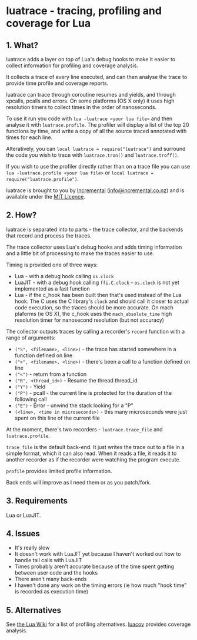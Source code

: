 # luatrace - tracing, profiling and coverage for Lua

## 1. What?

luatrace adds a layer on top of Lua's debug hooks to make it easier to collect
information for profiling and coverage analysis.

It collects a trace of every line executed, and can then analyse the trace to
provide time profile and coverage reports.

luatrace can trace through coroutine resumes and yields, and through xpcalls,
pcalls and errors.
On some platforms (OS X only) it uses high resolution timers to collect
times in the order of nanoseconds.

To use it run you code with `lua -luatrace <your lua file>` and then analyse it
with `luatrace.profile`.  The profiler will display a list of the top 20 functions
by time, and write a copy of all the source traced annotated with times for each
line.

Alteratively, you can `local luatrace = require("luatrace")` and surround the code
you wish to trace with `luatrace.tron()` and `luatrace.troff()`.

If you wish to use the profiler directly rather than on a trace file you can use
`lua -luatrace.profile <your lua file>` or `local luatrace = require("luatrace.profile")`.

luatrace is brought to you by [Incremental](http://www.incremental.co.nz/) (<info@incremental.co.nz>)
and is available under the [MIT Licence](http://www.opensource.org/licenses/mit-license.php).


## 2. How?

luatrace is separated into to parts - the trace collector, and the backends that
record and process the traces.

The trace collector uses Lua's debug hooks and adds timing information and a
little bit of processing to make the traces easier to use.

Timing is provided one of three ways:

+ Lua - with a debug hook calling `os.clock`
+ LuaJIT - with a debug hook calling `ffi.C.clock` - `os.clock` is not yet
  implemented as a fast function
+ Lua - if the c_hook has been built then that's used instead of the Lua hook.
  The C uses the C library's `clock` and should call it closer to actual code
  execution, so the traces should be more accurate.
  On mach plaforms (ie OS X), the c_hook uses the `mach_absolute_time` high
  resolution timer for nanosecond resolution (but not accuracy)

The collector outputs traces by calling a recorder's `record` function with a
range of arguments:

+ `("S", <filename>, <line>)` - the trace has started somewhere in a function defined on line
+ `(">", <filename>, <line>)` - there's been a call to a function defined on line
+ `("<")` - return from a function
+ `("R", <thread_id>)` - Resume the thread thread_id
+ `("Y")` - Yield
+ `("P")` - pcall - the current line is protected for the duration of the following call
+ `("E")` - Error - unwind the stack looking for a "P"
+ `(<line>, <time in microseconds>)` - this many microseconds were just spent on this line of the current file

At the moment, there's two recorders - `luatrace.trace_file` and `luatrace.profile`.

`trace_file` is the default back-end.  It just writes the trace out to a file in a simple format,
which it can also read.  When it reads a file, it reads it to another recorder
as if the recorder were watching the program execute.

`profile` provides limited profile information.

Back ends will improve as I need them or as you patch/fork.


## 3. Requirements

Lua or LuaJIT.


## 4. Issues

+ It's really slow
+ It doesn't work with LuaJIT yet because I haven't worked out how to handle tail calls with LuaJIT
+ Times probably aren't accurate because of the time spent getting between user code and the hooks
+ There aren't many back-ends
+ I haven't done any work on the timing errors (ie how much "hook time" is recorded as execution time)


## 5. Alternatives

See [the Lua Wiki](http://lua-users.org/wiki/ProfilingLuaCode) for a list of profiling alternatives.
[luacov](http://luacov.luaforge.net/) provides coverage analysis.


